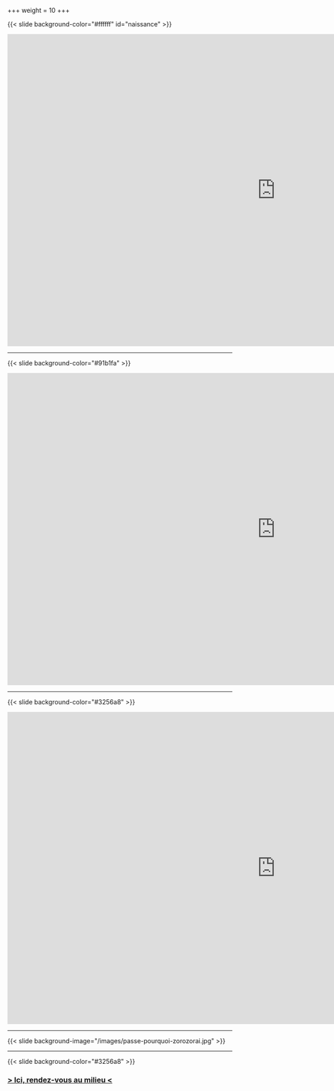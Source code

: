 +++
weight = 10
+++


{{< slide background-color="#ffffff" id="naissance" >}}

<iframe src="https://player.vimeo.com/video/394207199" width="1200" height="700" frameborder="0" allow="autoplay; fullscreen" allowfullscreen></iframe>

---


{{< slide background-color="#91b1fa" >}}

<iframe src="https://player.vimeo.com/video/393983256" width="1200" height="700" frameborder="0" allow="autoplay; fullscreen" allowfullscreen></iframe>


---

{{< slide background-color="#3256a8" >}}

<iframe src="https://player.vimeo.com/video/425954541" width="1200" height="700" frameborder="0" allow="autoplay; fullscreen" allowfullscreen></iframe>

---

{{< slide background-image="/images/passe-pourquoi-zorozorai.jpg" >}}

---

{{< slide background-color="#3256a8" >}}
<h3> <a href="https://zorozorai.land/#/yero" >  > <u>Ici, rendez-vous au milieu</u>  < </a> </h3>
